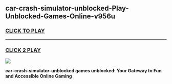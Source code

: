 
## car-crash-simulator-unblocked-Play-Unblocked-Games-Online-v956u
<h3>
<a href="https://premium76.site?title=car-crash-simulator-unblocked&ref=25A">CLICK TO PLAY</a></h3>
<hr>

<h3>
<a href="https://premium76.site?title=car-crash-simulator-unblocked&ref=25A">CLICK 2 PLAY</a>
  
</h3>

<a href="https://premium76.site?title=car-crash-simulator-unblocked&ref=25A"><img src="https://clearcache.store/games.png"></a>


**car-crash-simulator-unblocked games unblocked: Your Gateway to Fun and Accessible Online Gaming**

